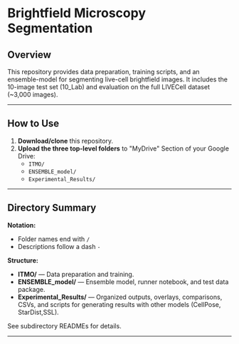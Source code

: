 # Brightfield Microscopy Segmentation

## Overview
This repository provides data preparation, training scripts, and an ensemble-model for segmenting live-cell brightfield images. It includes the 10-image test set (10_Lab) and evaluation on the full LIVECell dataset (~3,000 images).

---

## How to Use
1. **Download/clone** this repository.
2. **Upload the three top-level folders** to "MyDrive" Section of your Google Drive:
   - `ITMO/`
   - `ENSEMBLE_model/`
   - `Experimental_Results/`
---

## Directory Summary
**Notation:**  
- Folder names end with `/`  
- Descriptions follow a dash `-`

**Structure:**
- **ITMO/** — Data preparation and training.
- **ENSEMBLE_model/** — Ensemble model, runner notebook, and test data package.
- **Experimental_Results/** — Organized outputs, overlays, comparisons, CSVs, and scripts for generating results with other models (CellPose, StarDist,SSL).

See subdirectory READMEs for details.

---
